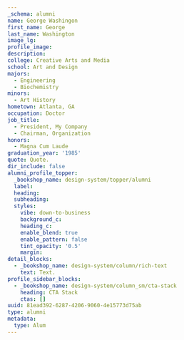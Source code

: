 ```yaml
---
_schema: alumni
name: George Washingon
first_name: George
last_name: Washington
image_lg:
profile_image:
description:
college: Creative Arts and Media
school: Art and Design
majors:
  - Engineering
  - Biochemistry
minors:
  - Art History
hometown: Atlanta, GA
occupation: Doctor
job_title:
  - President, My Company
  - Chairman, Organization
honors:
  - Magna Cum Laude
graduation_year: '1985'
quote: Quote.
dir_include: false
alumni_profile_topper:
  _bookshop_name: design-system/topper/alumni
  label:
  heading:
  subheading:
  styles:
    vibe: down-to-business
    background_c:
    heading_c:
    enable_blend: true
    enable_pattern: false
    tint_opacity: '0.5'
    margin:
detail_blocks:
  - _bookshop_name: design-system/column/rich-text
    text: Text.
profile_sidebar_blocks:
  - _bookshop_name: design-system/column_sm/cta-stack
    heading: CTA Stack
    ctas: []
uuid: 81ead392-6287-4206-9060-4e15773d75ab
type: alumni
metadata:
  type: Alum
---
```

